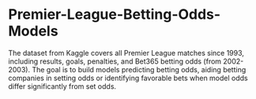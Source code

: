# Premier-League-Betting-Odds-Models
The dataset from Kaggle covers all Premier League matches since 1993, including results, goals, penalties, and Bet365 betting odds (from 2002-2003). The goal is to build models predicting betting odds, aiding betting companies in setting odds or identifying favorable bets when model odds differ significantly from set odds.
